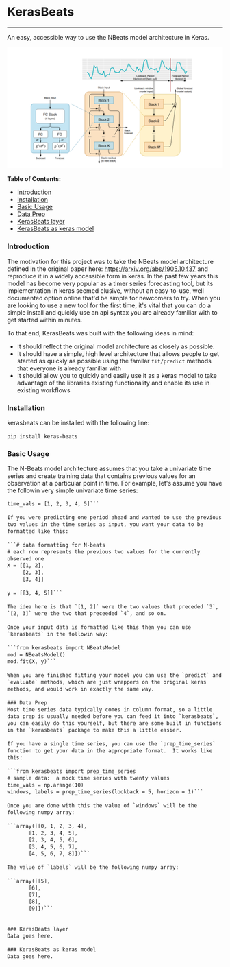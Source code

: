 # KerasBeats
----
An easy, accessible way to use the NBeats model architecture in Keras.

![kerasbeats](common/images/nbeats.PNG "N-Beats Model Architecture")

 **Table of Contents:**
   - [Introduction](###Introduction)
   - [Installation](###Installation)
   - [Basic Usage](###Basic%20Usage)
   - [Data Prep](###Data%20Prep)
   - [KerasBeats layer](###KerasBeats%20layer)
   - [KerasBeats as keras model](###KerasBeats%20as%20keras%20model)

### Introduction
The motivation for this project was to take the NBeats model architecture defined in the original paper here:  https://arxiv.org/abs/1905.10437 and reproduce it in a widely accessible form in keras.  In the past few years this model has become very popular as a timer series forecasting tool, but its implementation in keras seemed elusive, without an easy-to-use, well documented option online that'd be simple for newcomers to try. When you are looking to use a new tool for the first time, it's vital that you can do a simple install and quickly use an api syntax you are already familiar with to get started within minutes.  

To that end, KerasBeats was built with the following ideas in mind:
 - It should reflect the original model architecture as closely as possible.
 - It should have a simple, high level architecture that allows people to get started as quickly as possible using the familar `fit/predict` methods that everyone is already familiar with
 - It should allow you to quickly and easily use it as a keras model to take advantage of the libraries existing functionality and enable its use in existing workflows
 
### Installation
kerasbeats can be installed with the following line: 

```pip install keras-beats```

### Basic Usage

The N-Beats model architecture assumes that you take a univariate time series and create training data that contains previous values for an observation at a particular point in time.  For example, let's assume you have the followin very simple univariate time series:

```# sample time series values
time_vals = [1, 2, 3, 4, 5]```

If you were predicting one period ahead and wanted to use the previous two values in the time series as input, you want your data to be formatted like this:

```# data formatting for N-beats
# each row represents the previous two values for the currently observed one
X = [[1, 2],
     [2, 3],
     [3, 4]]
     
y = [[3, 4, 5]]```

The idea here is that `[1, 2]` were the two values that preceded `3`, `[2, 3]` were the two that preceeded `4`, and so on.  

Once your input data is formatted like this then you can use `kerasbeats` in the followin way:

```from kerasbeats import NBeatsModel
mod = NBeatsModel()
mod.fit(X, y)```

When you are finished fitting your model you can use the `predict` and `evaluate` methods, which are just wrappers on the original keras methods, and would work in exactly the same way.

### Data Prep
Most time series data typically comes in column format, so a little data prep is usually needed before you can feed it into `kerasbeats`, you can easily do this yourself, but there are some built in functions in the `kerasbeats` package to make this a little easier.  

If you have a single time series, you can use the `prep_time_series` function to get your data in the appropriate format.  It works like this:

```from kerasbeats import prep_time_series
# sample data:  a mock time series with twenty values
time_vals = np.arange(10)
windows, labels = prep_time_series(lookback = 5, horizon = 1)```

Once you are done with this the value of `windows` will be the following numpy array:

```array([[0, 1, 2, 3, 4],
       [1, 2, 3, 4, 5],
       [2, 3, 4, 5, 6],
       [3, 4, 5, 6, 7],
       [4, 5, 6, 7, 8]])```
       
The value of `labels` will be the following numpy array:

```array([[5],
       [6],
       [7],
       [8],
       [9]])```

     
### KerasBeats layer
Data goes here.

### KerasBeats as keras model
Data goes here.
